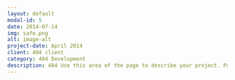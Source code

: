 ```yaml
---
layout: default
modal-id: 5
date: 2014-07-14
img: safe.png
alt: image-alt
project-date: April 2014
client: 404 client
category: 404 Development
description: 404 Use this area of the page to describe your project. Page not found.
---
```

